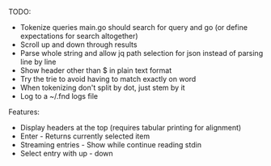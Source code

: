 
TODO:

- Tokenize queries main.go should search for query and go (or define expectations for search altogether)
- Scroll up and down through results
- Parse whole string and allow jq path selection for json instead of parsing line by line
- Show header other than $ in plain text format
- Try the trie to avoid having to match exactly on word
- When tokenizing don't split by dot, just stem by it
- Log to a ~/.fnd logs file

Features:

- Display headers at the top (requires tabular printing for alignment)
- Enter - Returns currently selected item
- Streaming entries - Show while continue reading stdin
- Select entry with up - down
